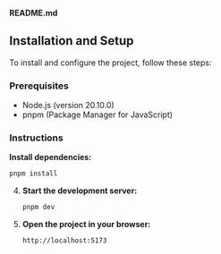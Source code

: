 **README.md**


## Installation and Setup

To install and configure the project, follow these steps:

### Prerequisites

- Node.js (version 20.10.0)
- pnpm (Package Manager for JavaScript)

### Instructions

 **Install dependencies:**

   ```bash
   pnpm install
   ```

4. **Start the development server:**

   ```bash
   pnpm dev
   ```

5. **Open the project in your browser:**

   ```
   http://localhost:5173
   ```